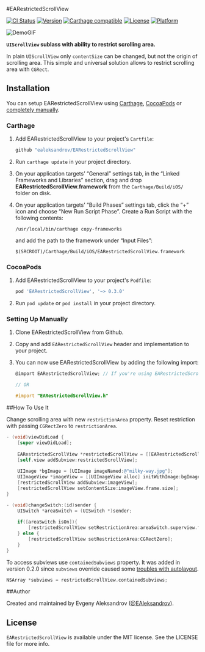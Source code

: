 #EARestrictedScrollView

[![CI Status](http://img.shields.io/travis/ealeksandrov/EARestrictedScrollView.svg?style=flat)](https://travis-ci.org/ealeksandrov/EARestrictedScrollView)
[![Version](https://img.shields.io/cocoapods/v/EARestrictedScrollView.svg?style=flat)](http://cocoadocs.org/docsets/EARestrictedScrollView)
[![Carthage compatible](https://img.shields.io/badge/Carthage-compatible-4BC51D.svg?style=flat)](https://github.com/Carthage/Carthage)
[![License](https://img.shields.io/cocoapods/l/EARestrictedScrollView.svg?style=flat)](http://cocoadocs.org/docsets/EARestrictedScrollView)
[![Platform](https://img.shields.io/cocoapods/p/EARestrictedScrollView.svg?style=flat)](http://cocoadocs.org/docsets/EARestrictedScrollView)

![DemoGIF](https://raw.githubusercontent.com/ealeksandrov/EARestrictedScrollView/master/Demo.gif)

**`UIScrollView` sublass with ability to restrict scrolling area.**

In plain `UIScrollView` only `contentSize` can be changed, but not the origin of scrolling area. This simple and universal solution allows to restrict scrolling area with `CGRect`.

## Installation

You can setup EARestrictedScrollView using [Carthage](https://github.com/Carthage/Carthage), [CocoaPods](http://github.com/CocoaPods/CocoaPods) or [completely manually](#setting-up-manually).

### Carthage

1. Add EARestrictedScrollView to your project's `Cartfile`:

	```ruby
	github "ealeksandrov/EARestrictedScrollView"
	```

2. Run `carthage update` in your project directory.
3. On your application targets’ “General” settings tab, in the “Linked Frameworks and Libraries” section, drag and drop **EARestrictedScrollView.framework** from the `Carthage/Build/iOS/` folder on disk.
4. On your application targets’ “Build Phases” settings tab, click the “+” icon and choose “New Run Script Phase”. Create a Run Script with the following contents:

	```shell
	/usr/local/bin/carthage copy-frameworks
	```
	
	and add the path to the framework under “Input Files”:
	
	```shell
	$(SRCROOT)/Carthage/Build/iOS/EARestrictedScrollView.framework
	```

### CocoaPods

1. Add EARestrictedScrollView to your project's `Podfile`:

	```ruby
	pod 'EARestrictedScrollView', '~> 0.3.0'
	```

2. Run `pod update` or `pod install` in your project directory.

### Setting Up Manually

1. Clone EARestrictedScrollView from Github.
2. Copy and add `EARestrictedScrollView` header and implementation to your project.
3. You can now use EARestrictedScrollView by adding the following import:

	```objective-c
	@import EARestrictedScrollView; // If you're using EARestrictedScrollView.framework

	// OR

	#import "EARestrictedScrollView.h"
	```

##How To Use It

Change scrolling area with new `restrictionArea` property. Reset restriction with passing `CGRectZero` to `restrictionArea`.

```objective-c
- (void)viewDidLoad {
    [super viewDidLoad];
    
    EARestrictedScrollView *restrictedScrollView = [[EARestrictedScrollView alloc] initWithFrame:self.view.frame];
    [self.view addSubview:restrictedScrollView];
    
    UIImage *bgImage = [UIImage imageNamed:@"milky-way.jpg"];
    UIImageView *imageView = [[UIImageView alloc] initWithImage:bgImage];
    [restrictedScrollView addSubview:imageView];
    [restrictedScrollView setContentSize:imageView.frame.size];
}

- (void)changeSwitch:(id)sender {
    UISwitch *areaSwitch = (UISwitch *)sender;
    
    if([areaSwitch isOn]){
        [restrictedScrollView setRestrictionArea:areaSwitch.superview.frame];
    } else {
        [restrictedScrollView setRestrictionArea:CGRectZero];
    }
}
```

To access subviews use `containedSubviews` property. It was added in version 0.2.0 since `subviews` override caused some [troubles with autolayout](https://github.com/ealeksandrov/EAIntroView/issues/100).

```objective-c
NSArray *subviews = restrictedScrollView.containedSubviews;
```

##Author

Created and maintained by Evgeny Aleksandrov ([@EAleksandrov](https://twitter.com/EAleksandrov)).

## License

`EARestrictedScrollView` is available under the MIT license. See the LICENSE file for more info.
